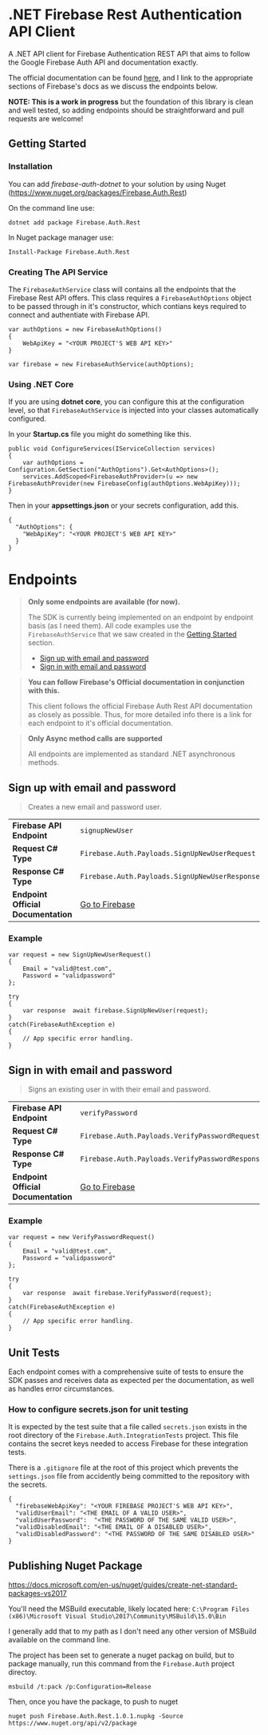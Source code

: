 # .NET Firebase Rest Authentication API Client
A .NET API client for Firebase Authentication REST API that aims to follow the Google Firebase Auth API and documentation exactly.

The official documentation can be found [here](https://firebase.google.com/docs/reference/rest/auth/), and I link to the appropriate sections of Firebase's docs as we discuss the endpoints below.

**NOTE: This is a work in progress** but the foundation of this library is clean and well tested, so adding endpoints should be straightforward and pull requests are welcome!

## Getting Started

### Installation
You can add *firebase-auth-dotnet* to your solution by using Nuget (https://www.nuget.org/packages/Firebase.Auth.Rest)

On the command line use:
~~~~
dotnet add package Firebase.Auth.Rest
~~~~

In Nuget package manager use:
~~~~
Install-Package Firebase.Auth.Rest
~~~~

### Creating The API Service
The `FirebaseAuthService` class will contains all the endpoints that the Firebase Rest API offers. This class requires a `FirebaseAuthOptions` object to be passed through in it's constructor, which contians keys required to connect and authentiate with Firebase API.

~~~~
var authOptions = new FirebaseAuthOptions()
{
    WebApiKey = "<YOUR PROJECT'S WEB API KEY>"
}

var firebase = new FirebaseAuthService(authOptions);
~~~~

### Using .NET Core
If you are using **dotnet core**, you can configure this at the configuration level, so that `FirebaseAuthService` is injected into your classes automatically configured.

In your **Startup.cs** file you might do something like this.
~~~~
public void ConfigureServices(IServiceCollection services)
{
    var authOptions = Configuration.GetSection("AuthOptions").Get<AuthOptions>();
    services.AddScoped<FirebaseAuthProvider>(u => new FirebaseAuthProvider(new FirebaseConfig(authOptions.WebApiKey)));
}
~~~~
Then in your **appsettings.json** or your secrets configuration, add this.
~~~~
{
  "AuthOptions": {
    "WebApiKey": "<YOUR PROJECT'S WEB API KEY>"
  }
}
~~~~


# Endpoints


>**Only some endpoints are available (for now).**
>
>The SDK is currently being implemented on an endpoint by endpoint basis (as I need them).
All code examples use the `FirebaseAuthService` that we saw created in the [Getting Started](#getting-started) section. 
> * [Sign up with email and password](#Sign-up-with-email-and-password)
> * [Sign in with email and password](#Sign-in-with-email-and-password)

>**You can follow Firebase's Official documentation in conjunction with this.**
>
>This client follows the official Firebase Auth Rest API documentation as closely as possible. Thus, for more detailed info there is a link for each endpoint to it's official documentation. 


>**Only Async method calls are supported** 
>
>All endpoints are implemented as standard .NET asynchronous methods.


## Sign up with email and password
>Creates a new email and password user.

|||
|-----|-----|
| **Firebase API Endpoint** | `signupNewUser` |
| **Request C# Type** | `Firebase.Auth.Payloads.SignUpNewUserRequest` |
| **Response C# Type**| `Firebase.Auth.Payloads.SignUpNewUserResponse` |
| **Endpoint Official Documentation** | [Go to Firebase](https://firebase.google.com/docs/reference/rest/auth/#section-create-email-password) |

### Example
~~~~
var request = new SignUpNewUserRequest()
{
    Email = "valid@test.com",
    Password = "validpassword"
};

try
{
    var response  await firebase.SignUpNewUser(request);
}
catch(FirebaseAuthException e)
{
    // App specific error handling.
}

~~~~

## Sign in with email and password
>Signs an existing user in with their email and password.

|||
|-----|-----|
| **Firebase API Endpoint** | `verifyPassword` |
| **Request C# Type** | `Firebase.Auth.Payloads.VerifyPasswordRequest` |
| **Response C# Type**| `Firebase.Auth.Payloads.VerifyPasswordResponse` |
| **Endpoint Official Documentation** | [Go to Firebase](https://firebase.google.com/docs/reference/rest/auth/#section-create-email-password) |

### Example
~~~~
var request = new VerifyPasswordRequest()
{
    Email = "valid@test.com",
    Password = "validpassword"
};

try
{
    var response  await firebase.VerifyPassword(request);
}
catch(FirebaseAuthException e)
{
    // App specific error handling.
}

~~~~

## Unit Tests
Each endpoint comes with a comprehensive suite of tests to ensure the SDK passes and receives data as expected per the documentation, as well as handles error circumstances.
### How to configure secrets.json for unit testing

It is expected by the test suite that a file called `secrets.json` exists in the root directory of the `Firebase.Auth.IntegrationTests` project. This file contains the secret keys needed to access Firebase for these integration tests.

There is a `.gitignore` file at the root of this project which prevents the `settings.json` file from accidently being committed to the repository with the secrets.
~~~~
{
  "firebaseWebApiKey": "<YOUR FIREBASE PROJECT'S WEB API KEY>",
  "validUserEmail": "<THE EMAIL OF A VALID USER>",
  "validUserPassword":  "<THE PASSWORD OF THE SAME VALID USER>",
  "validDisabledEmail": "<THE EMAIL OF A DISABLED USER>",
  "validDisabledPassword": "<THE PASSWORD OF THE SAME DISABLED USER>"
}
~~~~
## Publishing Nuget Package
https://docs.microsoft.com/en-us/nuget/guides/create-net-standard-packages-vs2017

You'll need the MSBuild executable, likely located here:
`C:\Program Files (x86)\Microsoft Visual Studio\2017\Community\MSBuild\15.0\Bin`

I generally add that to my path as I don't need any other version of MSBuild available on the command line.

The project has been set to generate a nuget packag on build, but to package manually, run this command from the `Firebase.Auth` project directoy.
~~~~
msbuild /t:pack /p:Configuration=Release
~~~~

Then, once you have the package, to push to nuget
~~~~
nuget push Firebase.Auth.Rest.1.0.1.nupkg -Source https://www.nuget.org/api/v2/package
~~~~
